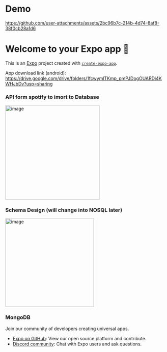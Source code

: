 # Demo
https://github.com/user-attachments/assets/2bc96b7c-214b-4d74-8af8-38f0cb28a1d6

# Welcome to your Expo app 👋

This is an [Expo](https://expo.dev) project created with [`create-expo-app`](https://www.npmjs.com/package/create-expo-app).

App download link (android):
https://drive.google.com/drive/folders/1fcwymlTKmp_pmPJDogOUARDi4KWHJbDv?usp=sharing


### API form spotify to imort to Database
<img width="296" alt="image" src="https://github.com/user-attachments/assets/33516afd-ad6c-464f-982b-952b66af2353" />


### Schema Design (will change into NOSQL later)
<img width="278" alt="image" src="https://github.com/user-attachments/assets/d6cbcdbc-e3a7-4441-ae93-f829443d8ed3" />


### MongoDB

Join our community of developers creating universal apps.

- [Expo on GitHub](https://github.com/expo/expo): View our open source platform and contribute.
- [Discord community](https://chat.expo.dev): Chat with Expo users and ask questions.
